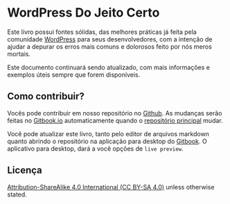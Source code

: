 # WordPress Do Jeito Certo

Este livro possui fontes sólidas, das melhores práticas já feita pela comunidade [WordPress](https://wordpress.org) para seus desenvolvedores, com a intenção de ajudar a depurar os erros mais comuns e dolorosos feito por nós meros mortais.

Este documento continuará sendo atualizado, com mais informações e exemplos úteis sempre que forem disponíveis.

## Como contribuir?

Vocês pode contribuir em nosso repositório no [Github](https://github.com/Tarendai/WordPress-The-Right-Way). As mudanças serão feitas no [Gitbook.io](https://www.gitbook.io/book/tarendai/wordpress-the-right-way/activity) automaticamente quando o [repositório principal](https://github.com/Tarendai/WordPress-The-Right-Way) mudar.

Você pode atualizar este livro, tanto pelo editor de arquivos markdown quanto abrindo o repositório na aplicação para desktop do [Gitbook](https://github.com/GitbookIO/editor/blob/master/README.md). O aplicativo para desktop, dará a você opções de `live preview`.

## Licença

[Attribution-ShareAlike 4.0 International (CC BY-SA 4.0)](http://creativecommons.org/licenses/by-sa/4.0/) unless otherwise stated.
